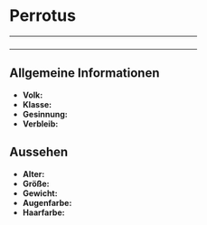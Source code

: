 # Perrotus

<primary-label ref="npc"/>

<secondary-label ref="faergria"/>

<secondary-label ref="hal"/>

<table>
<tr><td>
<p>
</p>

</td><td width="300">
<!-- Edit here -->
<img src="perrotus.png" alt="" />
</td></tr>
</table>

## Allgemeine Informationen

- **Volk:**
- **Klasse:**
- **Gesinnung:**
- **Verbleib:**

## Aussehen

- **Alter:**
- **Größe:**
- **Gewicht:**
- **Augenfarbe:**
- **Haarfarbe:**

<!--
## Beziehungen

<list columns="3">
<li>
</li>
</list>

## Notizen

- **Ziele:** 
- **Geheimnisse:** 
-->